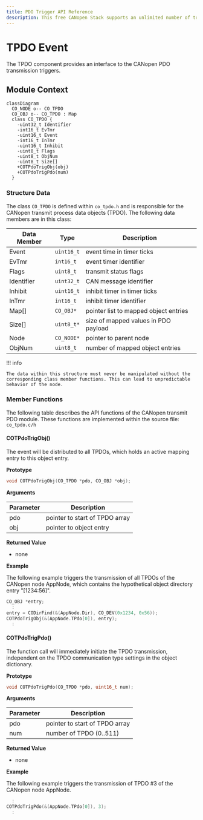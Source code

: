 ```yaml
---
title: PDO Trigger API Reference
description: This free CANopen Stack supports an unlimited number of transmit PDOs in your CANopen device.
---
```


# TPDO Event

The TPDO component provides an interface to the CANopen PDO transmission triggers.

## Module Context

```mermaid
classDiagram
  CO_NODE o-- CO_TPDO
  CO_OBJ o-- CO_TPDO : Map
  class CO_TPDO {
    -uint32_t Identifier
    -int16_t EvTmr
    -uint16_t Event
    -int16_t InTmr
    -uint16_t Inhibit
    -uint8_t Flags
    -uint8_t ObjNum
    -uint8_t Size[]
    +COTPdoTrigObj(obj)
    +COTPdoTrigPdo(num)
  }
```

### Structure Data

The class `CO_TPDO` is defined within `co_tpdo.h` and is responsible for the CANopen transmit process data objects (TPDO). The following data members are in this class:

| Data Member | Type       | Description                           |
| ----------- | ---------- | ------------------------------------- |
| Event       | `uint16_t` | event time in timer ticks             |
| EvTmr       | `int16_t`  | event timer identifier                |
| Flags       | `uint8_t`  | transmit status flags                 |
| Identifier  | `uint32_t` | CAN message identifier                |
| Inhibit     | `uint16_t` | inhibit timer in timer ticks          |
| InTmr       | `int16_t`  | inhibit timer identifier              |
| Map[]       | `CO_OBJ*`  | pointer list to mapped object entries |
| Size[]      | `uint8_t*` | size of mapped values in PDO payload  |
| Node        | `CO_NODE*` | pointer to parent node                |
| ObjNum      | `uint8_t`  | number of mapped object entries       |

!!! info

    The data within this structure must never be manipulated without the corresponding class member functions. This can lead to unpredictable behavior of the node.

### Member Functions

The following table describes the API functions of the CANopen transmit PDO module. These functions are implemented within the source file: `co_tpdo.c/h`

#### COTPdoTrigObj()

The event will be distributed to all TPDOs, which holds an active mapping entry to this object entry.

**Prototype**

```c
void COTPdoTrigObj(CO_TPDO *pdo, CO_OBJ *obj);
```

**Arguments**

| Parameter | Description                    |
| --------- | ------------------------------ |
| pdo       | pointer to start of TPDO array |
| obj       | pointer to object entry        |

**Returned Value**

- none

**Example**

The following example triggers the transmission of all TPDOs of the CANopen node AppNode, which contains the hypothetical object directory entry "[1234:56]".

```c
CO_OBJ *entry;
  :
entry = CODirFind(&(AppNode.Dir), CO_DEV(0x1234, 0x56));
COTPdoTrigObj(&(AppNode.TPdo[0]), entry);
  :
```

#### COTPdoTrigPdo()

The function call will immediately initiate the TPDO transmission, independent on the TPDO communication type settings in the object dictionary.

**Prototype**

```c
void COTPdoTrigPdo(CO_TPDO *pdo, uint16_t num);
```

**Arguments**

| Parameter | Description                    |
| --------- | ------------------------------ |
| pdo       | pointer to start of TPDO array |
| num       | number of TPDO (0..511)        |

**Returned Value**

- none

**Example**

The following example triggers the transmission of TPDO #3 of the CANopen node AppNode.

```c
  :
COTPdoTrigPdo(&(AppNode.TPdo[0]), 3);
  :
```
